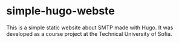 # simple-hugo-webste

This is a simple static website about SMTP made with Hugo. It was developed as a course project at the Technical University of Sofia.
